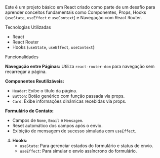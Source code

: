 Este é um projeto básico em React criado como parte de um desafio para aprender conceitos fundamentais como Componentes, Props, Hooks (`useState`, `useEffect` e `useContext`) e Navegação com React Router.


Tecnologias Utilizadas

- React
- React Router
- Hooks (`useState`, `useEffect`, `useContext`)

Funcionalidades

**Navegação entre Páginas:**
 Utiliza `react-router-dom` para navegação sem recarregar a página.
 
**Componentes Reutilizáveis:**
   - `Header`: Exibe o título da página.
   - `Button`: Botão genérico com função passada via props.
   - `Card`: Exibe informações dinâmicas recebidas via props.

**Formulário de Contato:**
   - Campos de `Nome`, `Email` e `Mensagem`.
   - Reset automático dos campos após o envio.
   - Exibição de mensagem de sucesso simulada com `useEffect`.

4. **Hooks:**
   - `useState`: Para gerenciar estados do formulário e status de envio.
   - `useEffect`: Para simular o envio assíncrono do formulário.
